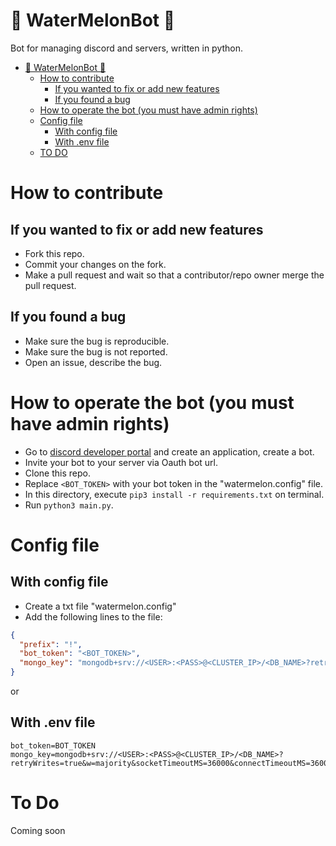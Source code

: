 # 🍉 WaterMelonBot 🍉

Bot for managing discord and servers, written in python.

- [🍉 WaterMelonBot 🍉](#-watermelonbot-)
  - [How to contribute](#how-to-contribute)
    - [If you wanted to fix or add new features](#if-you-wanted-to-fix-or-add-new-features)
    - [If you found a bug](#if-you-found-a-bug)
  - [How to operate the bot (you must have admin rights)](#how-to-operate-the-bot-you-must-have-admin-rights)
  - [Config file](#config-file)
    - [With config file](#with-config-file)
    - [With .env file](#with-env-file)
  - [TO DO](#to-do)
  


# How to contribute

## If you wanted to fix or add new features
- Fork this repo.
- Commit your changes on the fork.
- Make a pull request and wait so that a contributor/repo owner merge the pull request.

## If you found a bug
- Make sure the bug is reproducible.
- Make sure the bug is not reported.
- Open an issue, describe the bug.

# How to operate the bot (you must have admin rights)
- Go to [discord developer portal](https://discord.com/developers) and create an application, create a bot.
- Invite your bot to your server via Oauth bot url.
- Clone this repo.
- Replace `<BOT_TOKEN>` with your bot token in the "watermelon.config" file.
- In this directory, execute `pip3 install -r requirements.txt` on terminal.
- Run `python3 main.py`.

# Config file

## With config file
- Create a txt file "watermelon.config"
- Add the following lines to the file:
```json
{
  "prefix": "!",
  "bot_token": "<BOT_TOKEN>",
  "mongo_key": "mongodb+srv://<USER>:<PASS>@<CLUSTER_IP>/<DB_NAME>?retryWrites=true&w=majority&socketTimeoutMS=36000&connectTimeoutMS=36000"
}
```
or

## With .env file
```.env
bot_token=BOT_TOKEN
mongo_key=mongodb+srv://<USER>:<PASS>@<CLUSTER_IP>/<DB_NAME>?retryWrites=true&w=majority&socketTimeoutMS=36000&connectTimeoutMS=36000
```

# To Do
Coming soon 
